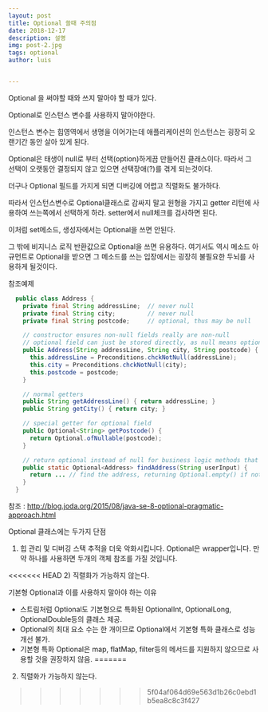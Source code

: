 ```yaml
---
layout: post
title: Optional 쓸때 주의점
date: 2018-12-17
description: 설명
img: post-2.jpg
tags: optional
author: luis


---
```


Optional 을 써야할 때와 쓰지 말아야 할 때가 있다.

Optional로 인스턴스 변수를 사용하지 말아야한다.

인스턴스 변수는 힙영역에서 생명을 이어가는데 애플리케이션의 인스턴스는 굉장히 오랜기간 동안 살아 있게 된다.

Optional은 태생이 null로 부터 선택(option)하게끔 만들어진  클래스이다. 따라서 그 선택이 오랫동안 결정되지 않고 있으면 선택장애(?)를 겪게 되는것이다.  

더구나 Optional 필드를 가지게 되면 디버깅에 어렵고 직렬화도 불가하다.

따라서 인스턴스변수로 Optional클래스로 감싸지 말고 원형을 가지고 getter 리턴에 사용하여 쓰는쪽에서 선택하게 하라. setter에서 null체크를 검사하면 된다.  

이처럼 set메소드, 생성자에서는 Optional을 쓰면 안된다.

그 밖에 비지니스 로직 반환값으로 Optional을 쓰면 유용하다. 여기서도 역시 메소드 아규먼트로 Optional을 받으면 그 메소드를 쓰는 입장에서는 굉장히 불필요한 두뇌를 사용하게 될것이다.



참조예제

```java
  public class Address {
    private final String addressLine;  // never null
    private final String city;         // never null
    private final String postcode;     // optional, thus may be null

    // constructor ensures non-null fields really are non-null
    // optional field can just be stored directly, as null means optional
    public Address(String addressLine, String city, String postcode) {
      this.addressLine = Preconditions.chckNotNull(addressLine);
      this.city = Preconditions.chckNotNull(city);
      this.postcode = postcode;
    }

    // normal getters
    public String getAddressLine() { return addressLine; }
    public String getCity() { return city; }

    // special getter for optional field
    public Optional<String> getPostcode() {
      return Optional.ofNullable(postcode);
    }

    // return optional instead of null for business logic methods that may not find a result
    public static Optional<Address> findAddress(String userInput) {
      return ... // find the address, returning Optional.empty() if not found
    }
  }
```







참조 : <http://blog.joda.org/2015/08/java-se-8-optional-pragmatic-approach.html>



Optional 클래스에는 두가지 단점

1) 힙 관리 및 디버깅 스택 추적을 더욱 악화시킵니다. Optional은 wrapper입니다. 만약 하나를 사용하면 두개의 객체 참조를 가질 것입니다.

<<<<<<< HEAD
2) 직렬화가 가능하지 않는다. 

기본형 Optional과 이를 사용하지 말아야 하는 이유
- 스트림처럼 Optional도 기본형으로 특화된 OptionalInt, OptionalLong, OptionalDouble등의 클래스 제공.
- Optional의 최대 요소 수는 한 개이므로 Optional에서 기본형 특화 클래스로 성능 개선 불가.
- 기본형 특화 Optional은 map, flatMap, filter등의 메서드를 지원하지 않으므로 사용할 것을 권장하지 않음.
=======
2) 직렬화가 가능하지 않는다.
>>>>>>> 5f04af064d69e563d1b26c0ebd1b5ea8c8c3f427
